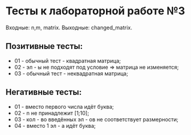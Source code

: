 # Тесты к лабораторной работе №3

Входные: n,m, matrix.
Выходные: changed_matrix.

## Позитивные тесты:
- 01 - обычный тест - квадратная матрица;
- 02 - эл - ы не подходят под условие => матрица не изменяется;
- 03 - обычный тест - неквадратная матрица;

## Негативные тесты:
- 01 - вместо первого числа идёт буква;  
- 02 - n не принадлежит [1;10]; 
- 03 - кол - во введённых эл - ов не соответствует размерности;  
- 04 - вместо 1 эл - а идёт буква;  